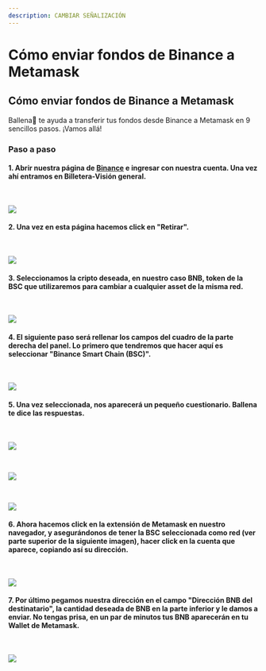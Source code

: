 ```yaml
---
description: CAMBIAR SEÑALIZACIÓN
---
```


# Cómo enviar fondos de Binance a Metamask

## Cómo enviar fondos de Binance a Metamask

Ballena🐋 te ayuda a transferir tus fondos desde Binance a Metamask en 9 sencillos pasos. ¡Vamos allá!

### Paso a paso <a id="step-by-step"></a>

#### 1. Abrir nuestra página de [Binance](https://www.binance.com/es) e ingresar con nuestra cuenta. Una vez ahí entramos en Billetera-Visión general.

​

![](https://user-images.githubusercontent.com/79335891/108759097-36114d80-754c-11eb-9c13-1430db7e5f3e.png)

#### 2. Una vez en esta página hacemos click en "Retirar".

​​

![](https://user-images.githubusercontent.com/79335891/108759100-36a9e400-754c-11eb-99f2-9a91e0d16bd3.png)

#### 3. Seleccionamos la cripto deseada, en nuestro caso BNB, token de la BSC que utilizaremos para cambiar a cualquier asset de la misma red.

​​

![](https://user-images.githubusercontent.com/79335891/108759101-36a9e400-754c-11eb-9161-505fd95c7763.png)

#### 4. El siguiente paso será rellenar los campos del cuadro de la parte derecha del panel. Lo primero que tendremos que hacer aquí es seleccionar "Binance Smart Chain \(BSC\)".

​​

![](https://user-images.githubusercontent.com/79335891/108759103-36a9e400-754c-11eb-9a0d-9f16aaad7250.png)

#### 5. Una vez seleccionada, nos aparecerá un pequeño cuestionario. Ballena te dice las respuestas.

​​

![](https://user-images.githubusercontent.com/79335891/108759104-37427a80-754c-11eb-9aea-8ec0ff4f57d8.png)

​

![](https://user-images.githubusercontent.com/79335891/108759105-37427a80-754c-11eb-9b6d-0fd9c0cc1405.png)

​

![](https://user-images.githubusercontent.com/79335891/108759107-3873a780-754c-11eb-9b48-7ac34fd3581a.png)

#### 6. Ahora hacemos click en la extensión de Metamask en nuestro navegador, y asegurándonos de tener la BSC seleccionada como red \(ver parte superior de la siguiente imagen\), hacer click en la cuenta que aparece, copiando así su dirección.

​

![](https://user-images.githubusercontent.com/79335891/108759110-390c3e00-754c-11eb-9020-b45ebd04914e.png)

#### 7. Por último pegamos nuestra dirección en el campo "Dirección BNB del destinatario", la cantidad deseada de BNB en la parte inferior y le damos a enviar. No tengas prisa, en un par de minutos tus BNB aparecerán en tu Wallet de Metamask.

​​

![](https://user-images.githubusercontent.com/79335891/108759093-3578b700-754c-11eb-9a62-b4e0f4b32d46.png)

